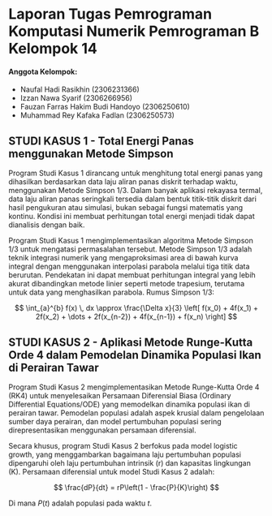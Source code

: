 # Laporan Tugas Pemrograman Komputasi Numerik Pemrograman B Kelompok 14


#### Anggota Kelompok:
* Naufal Hadi Rasikhin (2306231366)
* Izzan Nawa Syarif  (2306266956)
* Fauzan Farras Hakim Budi Handoyo (2306250610)
* Muhammad Rey Kafaka Fadlan (2306250573)


## STUDI KASUS 1 - Total Energi Panas menggunakan Metode Simpson

Program Studi Kasus 1 dirancang untuk menghitung total energi panas yang dihasilkan berdasarkan data laju aliran panas diskrit terhadap waktu, menggunakan Metode Simpson 1/3. Dalam banyak aplikasi rekayasa termal, data laju aliran panas seringkali tersedia dalam bentuk titik-titik diskrit dari hasil pengukuran atau simulasi, bukan sebagai fungsi matematis yang kontinu. Kondisi ini membuat perhitungan total energi  menjadi tidak dapat dianalisis dengan baik.

Program Studi Kasus 1 mengimplementasikan algoritma Metode Simpson 1/3 untuk mengatasi permasalahan tersebut. Metode Simpson 1/3 adalah teknik integrasi numerik yang mengaproksimasi area di bawah kurva integral dengan menggunakan interpolasi parabola melalui tiga titik data berurutan. Pendekatan ini dapat membuat perhitungan integral yang lebih akurat dibandingkan metode linier seperti metode trapesium, terutama untuk data yang menghasilkan parabola. Rumus Simpson 1/3:


$$
\int_{a}^{b} f(x) \, dx \approx \frac{\Delta x}{3} \left[ f(x_0) + 4f(x_1) + 2f(x_2) + \dots + 2f(x_{n-2}) + 4f(x_{n-1}) + f(x_n) \right]
$$

## STUDI KASUS 2 - Aplikasi Metode Runge-Kutta Orde 4 dalam Pemodelan Dinamika Populasi Ikan di Perairan Tawar

Program Studi Kasus 2 mengimplementasikan Metode Runge-Kutta Orde 4 (RK4) untuk menyelesaikan Persamaan Diferensial Biasa (Ordinary Differential Equations/ODE) yang memodelkan dinamika populasi ikan di perairan tawar. Pemodelan populasi adalah aspek krusial dalam pengelolaan sumber daya perairan, dan model pertumbuhan populasi sering direpresentasikan menggunakan persamaan diferensial.

Secara khusus, program Studi Kasus 2 berfokus pada model logistic growth, yang menggambarkan bagaimana laju pertumbuhan populasi dipengaruhi oleh laju pertumbuhan intrinsik (r) dan kapasitas lingkungan (K). Persamaan diferensial untuk model Studi Kasus 2 adalah:

$$
\frac{dP}{dt} = rP\left(1 - \frac{P}{K}\right)
$$

Di mana $P(t)$ adalah populasi pada waktu $t$.

